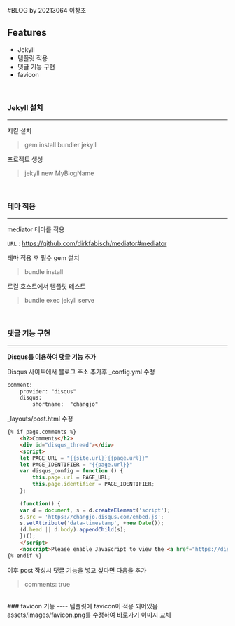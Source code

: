 #BLOG
by 20213064 이창조
<br>

##  Features
- Jekyll
- 템플릿 적용
- 댓글 기능 구현
- favicon
<br>

### Jekyll 설치
----
지킬 설치

> gem install bundler jekyll

프로젝트 생성
> jekyll new MyBlogName

<br>

### 테마 적용
----
mediator 테마를 적용

`URL` : <https://github.com/dirkfabisch/mediator#mediator>

테마 적용 후 필수 gem 설치
>bundle install

로컬 호스트에서 템플릿 테스트
> bundle exec jekyll serve

<br>

### 댓글 기능 구현
----
**Disqus를 이용하여 댓글 기능 추가**

Disqus 사이트에서 블로그 주소 추가후 _config.yml 수정
```html
comment:
    provider: "disqus"
    disqus:
        shortname:  "changjo"
```
_layouts/post.html 수정
```html
{% if page.comments %}
    <h2>Comments</h2>
    <div id="disqus_thread"></div>
    <script>
    let PAGE_URL = "{{site.url}}{{page.url}}"
    let PAGE_IDENTIFIER = "{{page.url}}"
    var disqus_config = function () {
        this.page.url = PAGE_URL;
        this.page.identifier = PAGE_IDENTIFIER;
    };
    
    (function() {
    var d = document, s = d.createElement('script');
    s.src = 'https://changjo.disqus.com/embed.js';
    s.setAttribute('data-timestamp', +new Date());
    (d.head || d.body).appendChild(s);
    })();
    </script>
    <noscript>Please enable JavaScript to view the <a href="https://disqus.com/?ref_noscript">comments powered by Disqus.</a></noscript>
{% endif %}
```
이후 post 작성시 댓글 기능을 넣고 싶다면 다음을 추가
> comments: true

<br>
### favicon 기능
----
템플릿에 favicon이 적용 되어있음
assets/images/favicon.png를 수정하여 바로가기 이미지 교체
